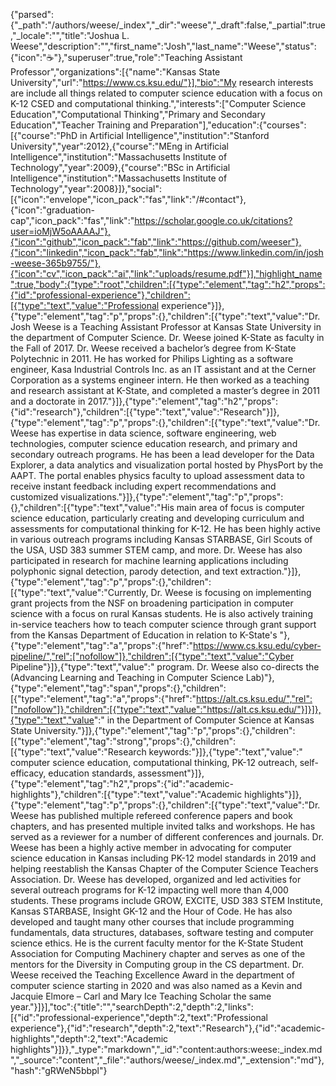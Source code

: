 {"parsed":{"_path":"/authors/weese/_index","_dir":"weese","_draft":false,"_partial":true,"_locale":"","title":"Joshua L. Weese","description":"","first_name":"Josh","last_name":"Weese","status":{"icon":"☕️"},"superuser":true,"role":"Teaching Assistant Professor","organizations":[{"name":"Kansas State University","url":"https://www.cs.ksu.edu/"}],"bio":"My research interests are include all things related to computer science education with a focus on K-12 CSED and computational thinking.","interests":["Computer Science Education","Computational Thinking","Primary and Secondary Education","Teacher Training and Preparation"],"education":{"courses":[{"course":"PhD in Artificial Intelligence","institution":"Stanford University","year":2012},{"course":"MEng in Artificial Intelligence","institution":"Massachusetts Institute of Technology","year":2009},{"course":"BSc in Artificial Intelligence","institution":"Massachusetts Institute of Technology","year":2008}]},"social":[{"icon":"envelope","icon_pack":"fas","link":"/#contact"},{"icon":"graduation-cap","icon_pack":"fas","link":"https://scholar.google.co.uk/citations?user=ioMjW5oAAAAJ"},{"icon":"github","icon_pack":"fab","link":"https://github.com/weeser"},{"icon":"linkedin","icon_pack":"fab","link":"https://www.linkedin.com/in/josh-weese-365b9755/"},{"icon":"cv","icon_pack":"ai","link":"uploads/resume.pdf"}],"highlight_name":true,"body":{"type":"root","children":[{"type":"element","tag":"h2","props":{"id":"professional-experience"},"children":[{"type":"text","value":"Professional experience"}]},{"type":"element","tag":"p","props":{},"children":[{"type":"text","value":"Dr. Josh Weese is a Teaching Assistant Professor at Kansas State University in the department of Computer Science. Dr. Weese joined K-State as faculty in the Fall of 2017. Dr. Weese received a bachelor’s degree from K-State Polytechnic in 2011. He has worked for Philips Lighting as a software engineer, Kasa Industrial Controls Inc. as an IT assistant and at the Cerner Corporation as a systems engineer intern. He then worked as a teaching and research assistant at K-State, and completed a master’s degree in 2011 and a doctorate in 2017."}]},{"type":"element","tag":"h2","props":{"id":"research"},"children":[{"type":"text","value":"Research"}]},{"type":"element","tag":"p","props":{},"children":[{"type":"text","value":"Dr. Weese has expertise in data science, software engineering, web technologies, computer science education research, and primary and secondary outreach programs. He has been a lead developer for the Data Explorer, a data analytics and visualization portal hosted by PhysPort by the AAPT. The portal enables physics faculty to upload assessment data to receive instant feedback including expert recommendations and customized visualizations."}]},{"type":"element","tag":"p","props":{},"children":[{"type":"text","value":"His main area of focus is computer science education, particularly creating and developing curriculum and assessments for computational thinking for K-12. He has been highly active in various outreach programs including Kansas STARBASE, Girl Scouts of the USA, USD 383 summer STEM camp, and more. Dr. Weese has also participated in research for machine learning applications including polyphonic signal detection, parody detection, and text extraction."}]},{"type":"element","tag":"p","props":{},"children":[{"type":"text","value":"Currently, Dr. Weese is focusing on implementing grant projects from the NSF on broadening participation in computer science with a focus on rural Kansas students. He is also actively training in-service teachers how to teach computer science through grant support from the Kansas Department of Education in relation to K-State's "},{"type":"element","tag":"a","props":{"href":"https://www.cs.ksu.edu/cyber-pipeline/","rel":["nofollow"]},"children":[{"type":"text","value":"Cyber Pipeline"}]},{"type":"text","value":" program. Dr. Weese also co-directs the (Advancing Learning and Teaching in Computer Science Lab)"},{"type":"element","tag":"span","props":{},"children":[{"type":"element","tag":"a","props":{"href":"https://alt.cs.ksu.edu/","rel":["nofollow"]},"children":[{"type":"text","value":"https://alt.cs.ksu.edu/"}]}]},{"type":"text","value":" in the Department of Computer Science at Kansas State University."}]},{"type":"element","tag":"p","props":{},"children":[{"type":"element","tag":"strong","props":{},"children":[{"type":"text","value":"Research keywords:"}]},{"type":"text","value":" computer science education, computational thinking, PK-12 outreach, self-efficacy, education standards, assessment"}]},{"type":"element","tag":"h2","props":{"id":"academic-highlights"},"children":[{"type":"text","value":"Academic highlights"}]},{"type":"element","tag":"p","props":{},"children":[{"type":"text","value":"Dr. Weese has published multiple refereed conference papers and book chapters, and has presented multiple invited talks and workshops. He has served as a reviewer for a number of different conferences and journals. Dr. Weese has been a highly active member in advocating for computer science education in Kansas including PK-12 model standards in 2019 and helping reestablish the Kansas Chapter of the Computer Science Teachers Association. Dr. Weese has developed, organized and led activities for several outreach programs for K-12 impacting well more than 4,000 students. These programs include GROW, EXCITE, USD 383 STEM Institute, Kansas STARBASE, Insight GK-12 and the Hour of Code. He has also developed and taught many other courses that include programming fundamentals, data structures, databases, software testing and computer science ethics. He is the current faculty mentor for the K-State Student Association for Computing Machinery chapter and serves as one of the mentors for the Diversity in Computing group in the CS department. Dr. Weese received the Teaching Excellence Award in the department of computer science starting in 2020 and was also named as a Kevin and Jacquie Elmore – Carl and Mary Ice Teaching Scholar the same year."}]}],"toc":{"title":"","searchDepth":2,"depth":2,"links":[{"id":"professional-experience","depth":2,"text":"Professional experience"},{"id":"research","depth":2,"text":"Research"},{"id":"academic-highlights","depth":2,"text":"Academic highlights"}]}},"_type":"markdown","_id":"content:authors:weese:_index.md","_source":"content","_file":"authors/weese/_index.md","_extension":"md"},"hash":"gRWeN5bbpl"}